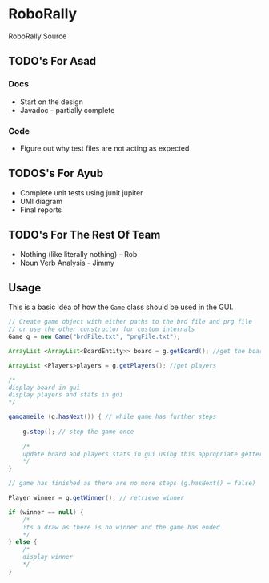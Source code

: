 # RoboRally
RoboRally Source
## TODO's For Asad
### Docs
 - Start on the design
 - Javadoc - partially complete
### Code
 - Figure out why test files are not acting as expected
 
 ## TODOS's For Ayub
 - Complete unit tests using junit jupiter
 - UMl diagram
 - Final reports
 
## TODO's For The Rest Of Team
 - Nothing (like literally nothing) - Rob
 - Noun Verb Analysis - Jimmy

## Usage 
This is a basic idea of how the ```Game``` class should be used in the GUI.
```java
// Create game object with either paths to the brd file and prg file
// or use the other constructor for custom internals
Game g = new Game("brdFile.txt", "prgFile.txt");

ArrayList <ArrayList<BoardEntity>> board = g.getBoard(); //get the board

ArrayList <Players>players = g.getPlayers(); //get players

/*
display board in gui
display players and stats in gui
*/

gamgameile (g.hasNext()) { // while game has further steps
    
    g.step(); // step the game once
    
    /*
    update board and players stats in gui using this appropriate getters
    */
}

// game has finished as there are no more steps (g.hasNext() = false)

Player winner = g.getWinner(); // retrieve winner

if (winner == null) {
    /*
    its a draw as there is no winner and the game has ended
    */
} else {
    /*
    display winner
    */
}
```
  

		
